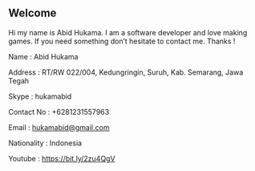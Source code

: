 ## Welcome

Hi my name is Abid Hukama. I am a software developer and love making games.
If you need something don’t hesitate to contact me. Thanks !


Name 				    : Abid Hukama

Address 			  : RT/RW 022/004, Kedungringin, Suruh, Kab. Semarang, Jawa Tegah

Skype				    : hukamabid

Contact No			: +6281231557963

Email				    : hukamabid@gmail.com

Nationality			: Indonesia

Youtube				  : https://bit.ly/2zu4QgV

